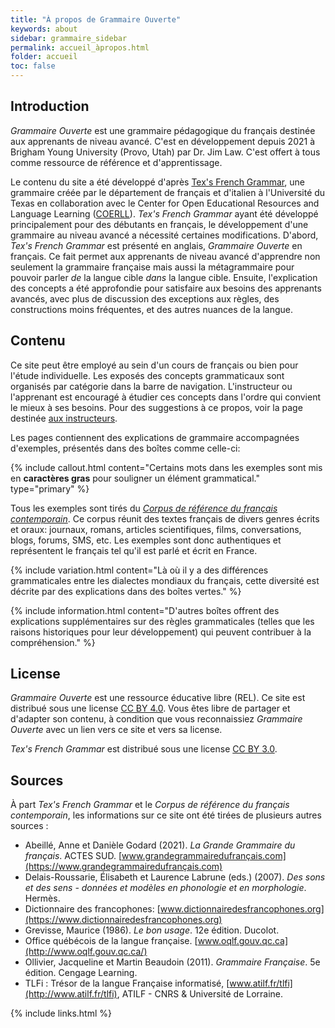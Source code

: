 ```yaml
---
title: "À propos de Grammaire Ouverte"
keywords: about
sidebar: grammaire_sidebar
permalink: accueil_àpropos.html
folder: accueil
toc: false
---
```


## Introduction

*Grammaire Ouverte* est une grammaire pédagogique du français destinée aux apprenants de niveau avancé. C'est en développement depuis 2021 à Brigham Young University (Provo, Utah) par Dr. Jim Law. C'est offert à tous comme ressource de référence et d'apprentissage.

Le contenu du site a été développé d'après [Tex's French Grammar](https://www.laits.utexas.edu/tex/), une grammaire créée par le département de français et d'italien à l'Université du Texas en collaboration avec le Center for Open Educational Resources and Language Learning ([COERLL](https://www.coerll.utexas.edu/coerll/)). *Tex's French Grammar* ayant été développé principalement pour des débutants en français, le développement d'une grammaire au niveau avancé a nécessité certaines modifications. D'abord, *Tex's French Grammar* est présenté en anglais, *Grammaire Ouverte* en français. Ce fait permet aux apprenants de niveau avancé d'apprendre non seulement la grammaire française mais aussi la métagrammaire pour pouvoir parler *de* la langue cible *dans* la langue cible. Ensuite, l'explication des concepts a été approfondie pour satisfaire aux besoins des apprenants avancés, avec plus de discussion des exceptions aux règles, des constructions moins fréquentes, et des autres nuances de la langue.

## Contenu

Ce site peut être employé au sein d'un cours de français ou bien pour l'étude individuelle. Les exposés des concepts grammaticaux sont organisés par catégorie dans la barre de navigation. L'instructeur ou l'apprenant est encouragé à étudier ces concepts dans l'ordre qui convient le mieux à ses besoins. Pour des suggestions à ce propos, voir la page destinée [aux instructeurs](/accueil_instructeurs.html).

 
Les pages contiennent des explications de grammaire accompagnées d'exemples, présentés dans des boîtes comme celle-ci:

{% include callout.html content="Certains mots dans les exemples sont mis en **caractères gras** pour souligner un élément grammatical." type="primary" %}

Tous les exemples sont tirés du <a href="https://doi.org/10.1051/shsconf/20162711002" data-toggle="tooltip" data-original-title="Siepmann, Dirk, Christoph Bürgel & Diwersy Sascha. 2016. Le Corpus de référence du français contemporain (CRFC), un corpus massif du français largement diversifié par genres. 5e Congrès Mondial de Linguistique Française. SHS Web of Conferences 27. 11002.">*Corpus de référence du français contemporain*</a>. Ce corpus réunit des textes français de divers genres écrits et oraux: journaux, romans, articles scientifiques, films, conversations, blogs, forums, SMS, etc. Les exemples sont donc authentiques et représentent le français tel qu'il est parlé et écrit en France.

{% include variation.html content="Là où il y a des différences grammaticales entre les dialectes mondiaux du français, cette diversité est décrite par des explications dans des boîtes vertes." %}

{% include information.html content="D'autres boîtes offrent des explications supplémentaires sur des règles grammaticales (telles que les raisons historiques pour leur développement) qui peuvent contribuer à la compréhension." %}


## License

*Grammaire Ouverte* est une ressource éducative libre (REL). Ce site est distribué sous une license [CC BY 4.0](https://creativecommons.org/licenses/by/4.0/). Vous êtes libre de partager et d'adapter son contenu, à condition que vous reconnaissiez *Grammaire Ouverte* avec un lien vers ce site et vers sa license.

*Tex's French Grammar* est distribué sous une license [CC BY 3.0](https://creativecommons.org/licenses/by/3.0/).

## Sources

À part *Tex's French Grammar* et le *Corpus de référence du français contemporain*, les informations sur ce site ont été tirées de plusieurs autres sources :

+ Abeillé, Anne et Danièle Godard (2021). *La Grande Grammaire du français*. ACTES SUD. [www.grandegrammairedufrançais.com](https://www.grandegrammairedufrançais.com)
+ Delais-Roussarie, Élisabeth et Laurence Labrune (eds.) (2007). *Des sons et des sens - données et modèles en phonologie et en morphologie*. Hermès.
+ Dictionnaire des francophones: [www.dictionnairedesfrancophones.org](https://www.dictionnairedesfrancophones.org)
+ Grevisse, Maurice (1986). *Le bon usage*. 12e édition. Ducolot.
+ Office québécois de la langue française. [www.oqlf.gouv.qc.ca](http://www.oqlf.gouv.qc.ca/)
+ Ollivier, Jacqueline et Martin Beaudoin (2011). *Grammaire Française*. 5e édition. Cengage Learning.
+ TLFi : Trésor de la langue Française informatisé, [www.atilf.fr/tlfi](http://www.atilf.fr/tlfi), ATILF - CNRS & Université de Lorraine.


{% include links.html %}